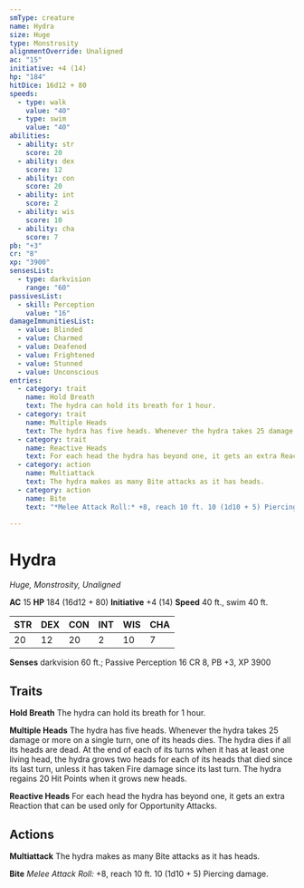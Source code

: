 ```yaml
---
smType: creature
name: Hydra
size: Huge
type: Monstrosity
alignmentOverride: Unaligned
ac: "15"
initiative: +4 (14)
hp: "184"
hitDice: 16d12 + 80
speeds:
  - type: walk
    value: "40"
  - type: swim
    value: "40"
abilities:
  - ability: str
    score: 20
  - ability: dex
    score: 12
  - ability: con
    score: 20
  - ability: int
    score: 2
  - ability: wis
    score: 10
  - ability: cha
    score: 7
pb: "+3"
cr: "8"
xp: "3900"
sensesList:
  - type: darkvision
    range: "60"
passivesList:
  - skill: Perception
    value: "16"
damageImmunitiesList:
  - value: Blinded
  - value: Charmed
  - value: Deafened
  - value: Frightened
  - value: Stunned
  - value: Unconscious
entries:
  - category: trait
    name: Hold Breath
    text: The hydra can hold its breath for 1 hour.
  - category: trait
    name: Multiple Heads
    text: The hydra has five heads. Whenever the hydra takes 25 damage or more on a single turn, one of its heads dies. The hydra dies if all its heads are dead. At the end of each of its turns when it has at least one living head, the hydra grows two heads for each of its heads that died since its last turn, unless it has taken Fire damage since its last turn. The hydra regains 20 Hit Points when it grows new heads.
  - category: trait
    name: Reactive Heads
    text: For each head the hydra has beyond one, it gets an extra Reaction that can be used only for Opportunity Attacks.
  - category: action
    name: Multiattack
    text: The hydra makes as many Bite attacks as it has heads.
  - category: action
    name: Bite
    text: "*Melee Attack Roll:* +8, reach 10 ft. 10 (1d10 + 5) Piercing damage."

---
```


# Hydra
*Huge, Monstrosity, Unaligned*

**AC** 15
**HP** 184 (16d12 + 80)
**Initiative** +4 (14)
**Speed** 40 ft., swim 40 ft.

| STR | DEX | CON | INT | WIS | CHA |
| --- | --- | --- | --- | --- | --- |
| 20 | 12 | 20 | 2 | 10 | 7 |

**Senses** darkvision 60 ft.; Passive Perception 16
CR 8, PB +3, XP 3900

## Traits

**Hold Breath**
The hydra can hold its breath for 1 hour.

**Multiple Heads**
The hydra has five heads. Whenever the hydra takes 25 damage or more on a single turn, one of its heads dies. The hydra dies if all its heads are dead. At the end of each of its turns when it has at least one living head, the hydra grows two heads for each of its heads that died since its last turn, unless it has taken Fire damage since its last turn. The hydra regains 20 Hit Points when it grows new heads.

**Reactive Heads**
For each head the hydra has beyond one, it gets an extra Reaction that can be used only for Opportunity Attacks.

## Actions

**Multiattack**
The hydra makes as many Bite attacks as it has heads.

**Bite**
*Melee Attack Roll:* +8, reach 10 ft. 10 (1d10 + 5) Piercing damage.

